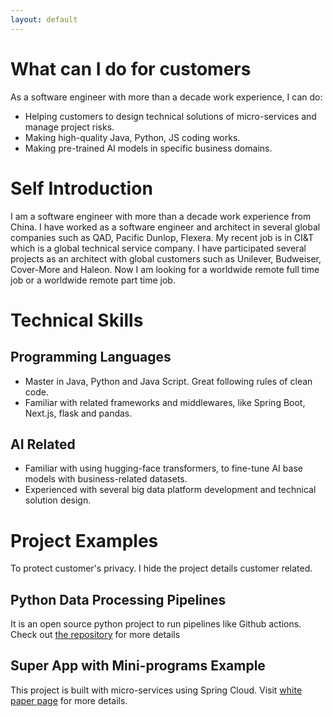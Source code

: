 ```yaml
---
layout: default
---
```

# What can I do for customers

As a software engineer with more than a decade work experience, I can do:
- Helping customers to design technical solutions of micro-services and manage project risks.
- Making high-quality Java, Python, JS coding works.
- Making pre-trained AI models in specific business domains.

# Self Introduction 

I am a software engineer with more than a decade work experience from China. I have worked as a software engineer and architect in several global companies such as QAD, Pacific Dunlop, Flexera. My recent job is in CI&T which is a global technical service company. I have participated several projects as an architect with global customers such as Unilever, Budweiser, Cover-More and Haleon. Now I am looking for a worldwide remote full time job or a worldwide remote part time job.

# Technical Skills
## Programming Languages
- Master in Java, Python and Java Script. Great following rules of clean code.
- Familiar with related frameworks and middlewares, like Spring Boot, Next.js, flask and pandas.

## AI Related
- Familiar with using hugging-face transformers, to fine-tune AI base models with business-related datasets.
- Experienced with several big data platform development and technical solution design.

# Project Examples
To protect customer's privacy. I hide the project details customer related.

## Python Data Processing Pipelines
It is an open source python project to run pipelines like Github actions. Check out [the repository](https://github.com/sherocktong/bingdog) for more details

## Super App with Mini-programs Example
This project is built with micro-services using Spring Cloud. Visit [white paper page](./projects/java-example.html) for more details.
